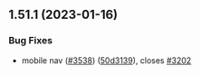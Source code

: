 ## 1.51.1 (2023-01-16)


### Bug Fixes

* mobile nav ([#3538](https://github.com/EddieHubCommunity/LinkFree/issues/3538)) ([50d3139](https://github.com/EddieHubCommunity/LinkFree/commit/50d3139901cfda74e521a88a78a0a21941715e4f)), closes [#3202](https://github.com/EddieHubCommunity/LinkFree/issues/3202)



